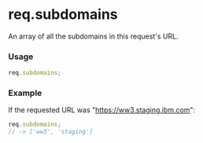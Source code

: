 # req.subdomains
An array of all the subdomains in this request's URL.

### Usage
```javascript
req.subdomains;
```

### Example

If the requested URL was "https://ww3.staging.ibm.com":

```javascript
req.subdomains;
// -> ['ww3', 'staging']
```






<docmeta name="uniqueID" value="reqsubdomains686204">
<docmeta name="displayName" value="req.subdomains">

